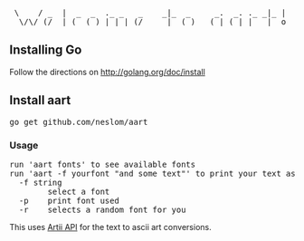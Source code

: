 <pre>
 \    / _  |  _  _  ._ _   _    _|_  _     _.  _. ._ _|_ |
  \/\/ (/_ | (_ (_) | | | (/_    |_ (_)   (_| (_| |   |_ o
</pre>

## Installing Go

Follow the directions on http://golang.org/doc/install

## Install aart

<pre>go get github.com/neslom/aart</pre>

### Usage

<pre>
run 'aart fonts' to see available fonts
run 'aart -f yourfont "and some text"' to print your text as ascii art!
  -f string
    	select a font
  -p	print font used
  -r	selects a random font for you
</pre>

This uses [Artii API](http://artii.herokuapp.com/) for the text to ascii art conversions.
